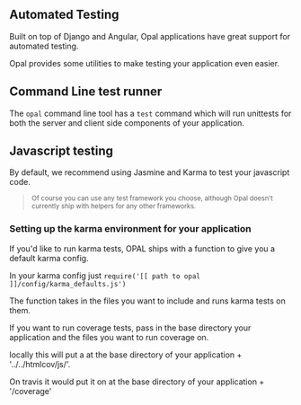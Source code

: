 ## Automated Testing

Built on top of Django and Angular, Opal applications have great support for automated testing.

Opal provides some utilities to make testing your application even easier.

## Command Line test runner

The `opal` command line tool has a `test` command which will run unittests for both the server and client
side components of your application.

## Javascript testing

By default, we recommend using Jasmine and Karma to test your javascript code.  
<blockquote><small>
Of course you can use any test framework you choose, although Opal doesn't currently ship with helpers 
for any other frameworks.
</small></blockquote>


### Setting up the karma environment for your application

If you'd like to run karma tests, OPAL ships with a function to give you a default karma config.

In your karma config just `require('[[ path to opal ]]/config/karma_defaults.js')`

The function takes in the files you want to include and runs karma tests on them.

If you want to run coverage tests, pass in the base directory your application and the files you want to run coverage on.

locally this will put a at the base directory of your application + '../../htmlcov/js/'.

On travis it would put it on at the base directory of your application + '/coverage'
